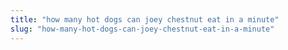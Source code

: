 ```yaml
---
title: "how many hot dogs can joey chestnut eat in a minute"
slug: "how-many-hot-dogs-can-joey-chestnut-eat-in-a-minute"
---
```


